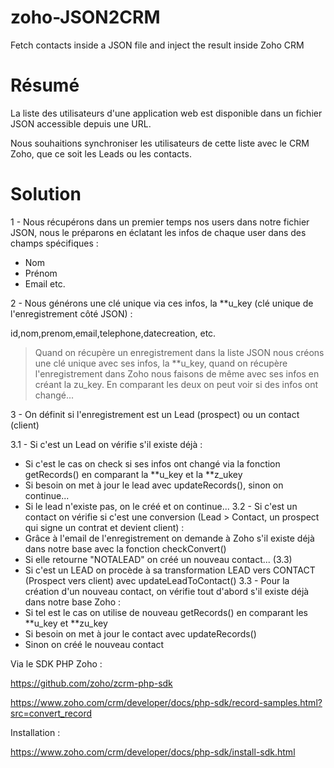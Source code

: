 # zoho-JSON2CRM
Fetch contacts inside a JSON file and inject the result inside Zoho CRM

# Résumé
La liste des utilisateurs d'une application web est disponible dans un fichier JSON accessible depuis une URL.

Nous souhaitions synchroniser les utilisateurs de cette liste avec le CRM Zoho, que ce soit les Leads ou les contacts.

# Solution
1 - Nous récupérons dans un premier temps nos users dans notre fichier JSON, nous le préparons en éclatant les infos de chaque user dans des champs spécifiques :

- Nom
- Prénom
- Email
etc.

2 - Nous générons une clé unique via ces infos, la **u_key (clé unique de l'enregistrement côté JSON) : 

id,nom,prenom,email,telephone,datecreation, etc.

> Quand on récupère un enregistrement dans la liste JSON nous créons une clé unique avec ses infos, la **u_key, quand on récupère l'enregistrement dans Zoho nous faisons de même avec ses infos en créant la zu_key. En comparant les deux on peut voir si des infos ont changé...

3 - On définit si l'enregistrement est un Lead (prospect) ou un contact (client)

3.1 - Si c'est un Lead on vérifie s'il existe déjà : 
- Si c'est le cas on check si ses infos ont changé via la fonction getRecords() en comparant la **u_key et la **z_ukey
- Si besoin on met à jour le lead avec updateRecords(), sinon on continue...
- Si le lead n'existe pas, on le créé et on continue...
3.2 - Si c'est un contact on vérifie si c'est une conversion (Lead > Contact, un prospect qui signe un contrat et devient client) :
- Grâce à l'email de l'enregistrement on demande à Zoho s'il existe déjà dans notre base avec la fonction checkConvert()
- Si elle retourne "NOTALEAD" on créé un nouveau contact... (3.3)
- Si c'est un LEAD on procède à sa transformation LEAD vers CONTACT (Prospect vers client) avec updateLeadToContact()
3.3 - Pour la création d'un nouveau contact, on vérifie tout d'abord s'il existe déjà dans notre base Zoho :
- Si tel est le cas on utilise de nouveau getRecords() en comparant les **u_key et **zu_key
- Si besoin on met à jour le contact avec updateRecords()
- Sinon on créé le nouveau contact

Via le SDK PHP Zoho :

https://github.com/zoho/zcrm-php-sdk

https://www.zoho.com/crm/developer/docs/php-sdk/record-samples.html?src=convert_record

Installation :

https://www.zoho.com/crm/developer/docs/php-sdk/install-sdk.html

